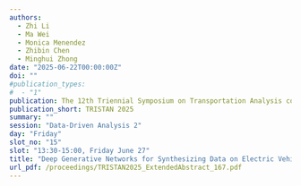 ```yaml
---
authors:
  - Zhi Li
  - Ma Wei
  - Monica Menendez
  - Zhibin Chen
  - Minghui Zhong
date: "2025-06-22T00:00:00Z"
doi: ""
#publication_types:
#  - "1"
publication: The 12th Triennial Symposium on Transportation Analysis conference
publication_short: TRISTAN 2025
summary: ""
session: "Data-Driven Analysis 2"
day: "Friday"
slot_no: "15"
slot: "13:30-15:00, Friday June 27"
title: "Deep Generative Networks for Synthesizing Data on Electric Vehicle Driving and Charging Events"
url_pdf: /proceedings/TRISTAN2025_ExtendedAbstract_167.pdf
---
```

